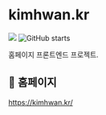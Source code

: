 # kimhwan.kr

<p>
  <img src="https://hits.seeyoufarm.com/api/count/incr/badge.svg?url=https%3A%2F%2Fgithub.com%2Fakon47%2Fkimhwan.kr&count_bg=%2379C83D&title_bg=%23555555&icon=&icon_color=%23E7E7E7&title=hits&edge_flat=false" />
  <img alt="GitHub starts" src="https://img.shields.io/github/stars/akon47/kimhwan.kr">
</p>

홈페이지 프론트엔드 프로젝트.

## 🚀 홈페이지
https://kimhwan.kr/
